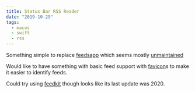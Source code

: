 ```yaml
---
title: Status Bar RSS Reader
date: "2019-10-29"
tags:
  - macos
  - swift
  - rss
---
```


Something simple to replace [feedsapp] which seems mostly [unmaintained]

Would like to have something with basic feed support with [favicon]s to make it easier to identify feeds.

Could try using [feedkit] though looks like its last update was 2020.

[feedsapp]: https://github.com/nfarina/feeds
[unmaintained]: https://twitter.com/feedsapp
[favicon]: https://github.com/leonbreedt/FavIcon
[feedkit]: https://github.com/nmdias/FeedKit
